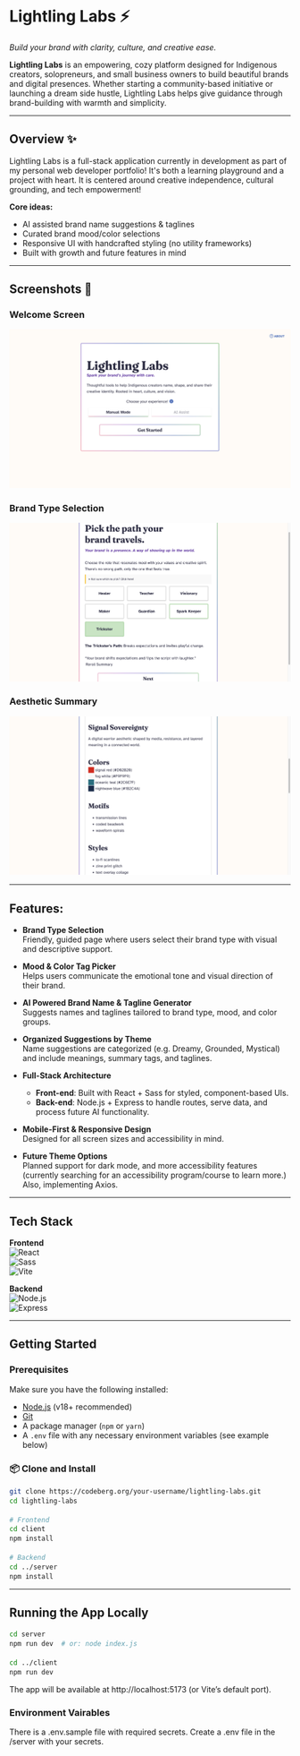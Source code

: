 # Lightling Labs ⚡️

_Build your brand with clarity, culture, and creative ease._

**Lightling Labs** is an empowering, cozy platform designed for Indigenous creators, solopreneurs, and small business owners to build beautiful brands and digital presences. Whether starting a community-based initiative or launching a dream side hustle, Lightling Labs helps give guidance through brand-building with warmth and simplicity.

---

## Overview ✨

Lightling Labs is a full-stack application currently in development as part of my personal web developer portfolio! It's both a learning playground and a project with heart. It is centered around creative independence, cultural grounding, and tech empowerment!

**Core ideas:**

- AI assisted brand name suggestions & taglines
- Curated brand mood/color selections
- Responsive UI with handcrafted styling (no utility frameworks)
- Built with growth and future features in mind

---

##  Screenshots 📸

###  Welcome Screen

![Lightling Labs welcome screen](./screenshots/lightling-screenshot-1.png)

### Brand Type Selection

![Brand path selection page](./screenshots/lightling-screenshot-2.png)

### Aesthetic Summary

![Generated aesthetic preview](./screenshots/lightling-screenshot-3.png)

---

## Features:

- **Brand Type Selection**  
  Friendly, guided page where users select their brand type with visual and descriptive support.

- **Mood & Color Tag Picker**  
  Helps users communicate the emotional tone and visual direction of their brand.

- **AI Powered Brand Name & Tagline Generator**  
  Suggests names and taglines tailored to brand type, mood, and color groups.

- **Organized Suggestions by Theme**  
  Name suggestions are categorized (e.g. Dreamy, Grounded, Mystical) and include meanings, summary tags, and taglines.

- **Full-Stack Architecture**

  - **Front-end**: Built with React + Sass for styled, component-based UIs.
  - **Back-end**: Node.js + Express to handle routes, serve data, and process future AI functionality.

- **Mobile-First & Responsive Design**  
  Designed for all screen sizes and accessibility in mind.

- **Future Theme Options**  
  Planned support for dark mode, and more accessibility features (currently searching for an accessibility program/course to learn more.) Also, implementing Axios.

---

## Tech Stack

**Frontend**  
![React](https://img.shields.io/badge/React-20232A?style=flat&logo=react&logoColor=61DAFB)  
![Sass](https://img.shields.io/badge/Sass-CC6699?style=flat&logo=sass&logoColor=white)  
![Vite](https://img.shields.io/badge/Vite-646CFF?style=flat&logo=vite&logoColor=white)

**Backend**  
![Node.js](https://img.shields.io/badge/Node.js-339933?style=flat&logo=node.js&logoColor=white)  
![Express](https://img.shields.io/badge/Express.js-000000?style=flat&logo=express&logoColor=white)

---

## Getting Started

### Prerequisites

Make sure you have the following installed:

- [Node.js](https://nodejs.org/) (v18+ recommended)
- [Git](https://git-scm.com/)
- A package manager (`npm` or `yarn`)
- A `.env` file with any necessary environment variables (see example below)

### 📦 Clone and Install

```bash
git clone https://codeberg.org/your-username/lightling-labs.git
cd lightling-labs

# Frontend
cd client
npm install

# Backend
cd ../server
npm install

```

---

## Running the App Locally

```bash
cd server
npm run dev  # or: node index.js

cd ../client
npm run dev

```

The app will be available at http://localhost:5173 (or Vite’s default port).

### Environment Vairables

There is a .env.sample file with required secrets.
Create a .env file in the /server with your secrets.
